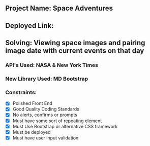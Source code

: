 ## Project Name: Space Adventures
## Deployed Link:
### 
## Solving: Viewing space images and pairing image date with current events on that day
### API's Used: NASA & New York Times
### New Library Used: MD Bootstrap
### Constraints:  
- [x] Polished Front End
- [X] Good Quality Coding Standards
- [x] No alerts, confirms or prompts
- [x] Must have some sort of repeating element
- [x] Must Use Bootstrap or alternative CSS framework
- [X] Must be deployed
- [X] Must have user input validation

